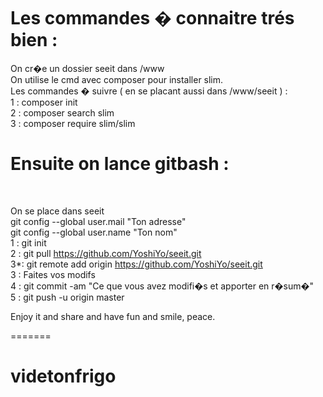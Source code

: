 <h1> Les commandes � connaitre trés bien : </h1>


On cr�e un dossier seeit dans /www <br/>
On utilise le cmd avec composer pour installer slim. <br/>
Les commandes � suivre ( en se placant aussi dans /www/seeit ) :<br/>
1 : composer init<br/>
2 : composer search slim<br/>
3 : composer require slim/slim <br/>


<h1>Ensuite on lance gitbash : </h1><br/>

On se place dans seeit<br/>
git config --global user.mail "Ton adresse"<br/>
git config --global user.name "Ton nom"<br/>
1 : git init<br/>
2 : git pull https://github.com/YoshiYo/seeit.git<br/>
3*: git remote add origin https://github.com/YoshiYo/seeit.git<br/>
3 : Faites vos modifs<br/>
4 : git commit -am "Ce que vous avez modifi�s et apporter en r�sum�"<br/>
5 : git push -u origin master<br/>

Enjoy it and share and have fun and smile, peace.



=======
# videtonfrigo
